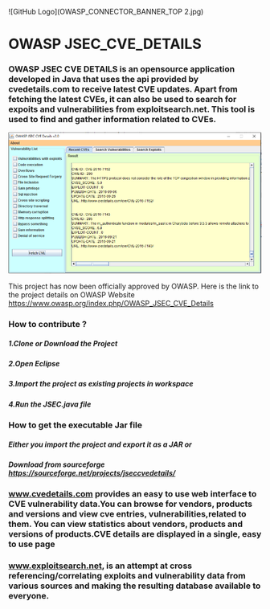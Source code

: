 ![GitHub Logo](OWASP_CONNECTOR_BANNER_TOP 2.jpg)

# OWASP JSEC_CVE_DETAILS

### OWASP JSEC CVE DETAILS is an opensource application developed in Java that uses the api provided by cvedetails.com to receive latest CVE updates. Apart from fetching the latest CVEs, it can also be used to search for expoits and vulnerabilities from exploitsearch.net. This tool is used to find and gather information related to CVEs.

![GitHub Logo](screenshot.png)


This project has now been officially approved by OWASP. Here is the link to the project details on OWASP Website
https://www.owasp.org/index.php/OWASP_JSEC_CVE_Details




### How to contribute ?
##### 1.Clone or Download the Project 
##### 2.Open Eclipse
##### 3.Import the project as existing projects in workspace
##### 4.Run the JSEC.java file 

### How to get the executable Jar file
##### Either you import the project and export it as a JAR or
##### Download from sourceforge https://sourceforge.net/projects/jseccvedetails/


### www.cvedetails.com provides an easy to use web interface to CVE vulnerability data.You can browse for vendors, products and versions and view cve entries, vulnerabilities,related to them. You can view statistics about vendors, products and versions of products.CVE details are displayed in a single, easy to use page

### www.exploitsearch.net, is an attempt at cross referencing/correlating exploits and vulnerability data from various sources and making the resulting database available to everyone. 
